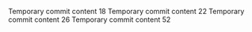 Temporary commit content 18
Temporary commit content 22
Temporary commit content 26
Temporary commit content 52
